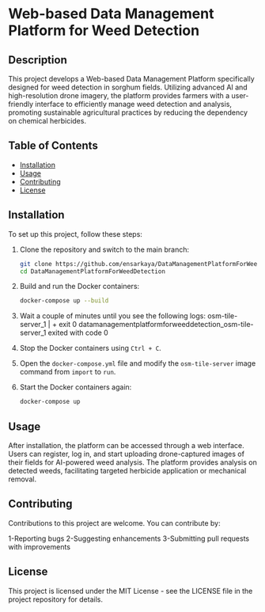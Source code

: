 # Web-based Data Management Platform for Weed Detection

## Description
This project develops a Web-based Data Management Platform specifically designed for weed detection in sorghum fields. Utilizing advanced AI and high-resolution drone imagery, the platform provides farmers with a user-friendly interface to efficiently manage weed detection and analysis, promoting sustainable agricultural practices by reducing the dependency on chemical herbicides.

## Table of Contents
- [Installation](#installation)
- [Usage](#usage)
- [Contributing](#contributing)
- [License](#license)

## Installation
To set up this project, follow these steps:

1. Clone the repository and switch to the main branch:
   ```bash
   git clone https://github.com/ensarkaya/DataManagementPlatformForWeedDetection
   cd DataManagementPlatformForWeedDetection

2. Build and run the Docker containers:
    ```bash
    docker-compose up --build

3. Wait a couple of minutes until you see the following logs: 
    osm-tile-server_1  | + exit 0
    datamanagementplatformforweeddetection_osm-tile-server_1 exited with code 0

4. Stop the Docker containers using `Ctrl + C`.

5. Open the `docker-compose.yml` file and modify the `osm-tile-server` image command from `import` to `run`.

6. Start the Docker containers again:
    ```bash
    docker-compose up 

## Usage
After installation, the platform can be accessed through a web interface. Users can register, log in, and start uploading drone-captured images of their fields for AI-powered weed analysis. The platform provides analysis on detected weeds, facilitating targeted herbicide application or mechanical removal.

## Contributing
Contributions to this project are welcome. You can contribute by:

1-Reporting bugs
2-Suggesting enhancements
3-Submitting pull requests with improvements

## License
This project is licensed under the MIT License - see the LICENSE file in the project repository for details.
